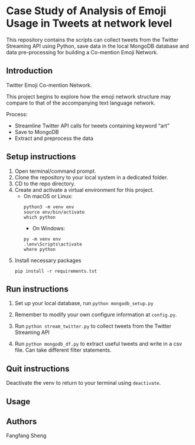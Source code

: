 # Case Study of Analysis of Emoji Usage in Tweets at network level

This repository contains the scripts can collect tweets from the Twitter Streaming API using Python, save data in the local MongoDB
 database and data pre-processing for building a Co-mention Emoji Network.  

## Introduction
Twitter Emoji Co-mention Network.

This project begins to explore how the emoji network structure may compare to that of the accompanying text language network.


Process: 
- Streamline Twitter API calls for tweets containing keyword “art” 
- Save to MongoDB
- Extract and preprocess the data


## Setup instructions

1. Open terminal/command prompt.
2. Clone the repository to your local system in a dedicated folder.
3. CD to the repo directory.
4. Create and activate a virtual environment for this project.
    * On macOS or Linux:
       ```
       python3 -m venv env
       source env/bin/activate
       which python
       ```
      * On Windows:
       ```
       py -m venv env
       .\env\Scripts\activate
       where python
       ```
5. Install necessary packages
   ```
   pip install -r requirements.txt
   ```

## Run instructions
1. Set up your local database, run `python mongodb_setup.py`

2. Remember to modify your own configure information at `config.py`.

3. Run `python stream_twitter.py` to collect tweets from the Twitter Streaming API

4. Run `python mongodb_df.py` to extract useful tweets and write in a csv file. Can take different filter statements. 


## Quit instructions

Deactivate the venv to return to your terminal using `deactivate`.

## Usage


## Authors
   Fangfang Sheng
